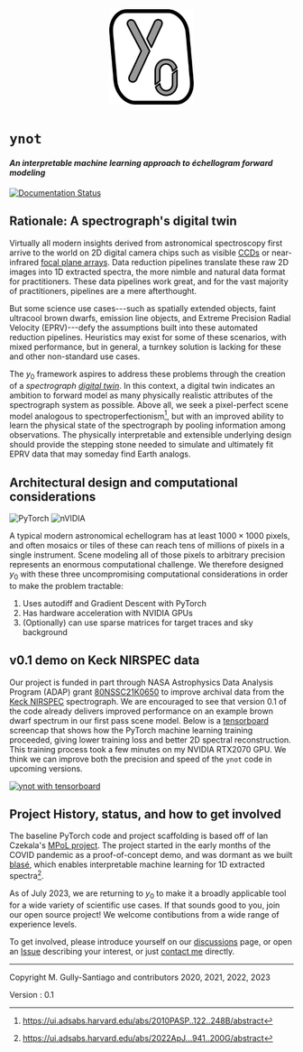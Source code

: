 <center><img src="https://raw.githubusercontent.com/gully/ynot/master/docs/_static/ynot_logo_0p1.svg" width="150"></center>

# `ynot`
#### _An interpretable machine learning approach to échellogram forward modeling_

[![Documentation Status](https://readthedocs.org/projects/ynot/badge/?version=latest)](https://ynot.readthedocs.io/en/latest/?badge=latest)

## Rationale: A spectrograph's digital twin

Virtually all modern insights derived from astronomical spectroscopy first arrive to the world on 2D digital camera chips such as visible [CCDs](https://en.wikipedia.org/wiki/Charge-coupled_device) or near-infrared [focal plane arrays](https://en.wikipedia.org/wiki/Staring_array). Data reduction pipelines translate these raw 2D images into 1D extracted spectra, the more nimble and natural data format for practitioners. These data pipelines work great, and for the vast majority of practitioners, pipelines are a mere afterthought.

But some science use cases---such as spatially extended objects, faint ultracool brown dwarfs, emission line objects, and Extreme Precision Radial Velocity (EPRV)---defy the assumptions built into these automated reduction pipelines. Heuristics may exist for some of these scenarios, with mixed performance, but in general, a turnkey solution is lacking for these and other non-standard use cases.

The $y_0$ framework aspires to address these problems through the creation of a _spectrograph [digital twin](https://en.wikipedia.org/wiki/Digital_twin)_. In this context, a digital twin indicates an ambition to forward model as many physically realistic attributes of the spectrograph system as possible. Above all, we seek a pixel-perfect scene model analogous to spectroperfectionism[^1], but with an improved ability to learn the physical state of the spectrograph by pooling information among observations. The physically interpretable and extensible underlying design should provide the stepping stone needed to simulate and ultimately fit EPRV data that may someday find Earth analogs.

[^1]: https://ui.adsabs.harvard.edu/abs/2010PASP..122..248B/abstract

## Architectural design and computational considerations

![PyTorch](https://img.shields.io/badge/PyTorch-%23EE4C2C.svg?style=for-the-badge&logo=PyTorch&logoColor=white)
![nVIDIA](https://img.shields.io/badge/nVIDIA-%2376B900.svg?style=for-the-badge&logo=nVIDIA&logoColor=white)

A typical modern astronomical echellogram has at least $1000 \times 1000$ pixels, and often mosaics or tiles of these can reach tens of millions of pixels in a single instrument. Scene modeling all of those pixels to arbitrary precision represents an enormous computational challenge. We therefore designed $y_0$ with these three uncompromising computational considerations in order to make the problem tractable:

1. Uses autodiff and Gradient Descent with PyTorch
2. Has hardware acceleration with NVIDIA GPUs
3. (Optionally) can use sparse matrices for target traces and sky background

## v0.1 demo on Keck NIRSPEC data

Our project is funded in part through NASA Astrophysics Data Analysis Program (ADAP) grant [80NSSC21K0650](https://www.highergov.com/grant/80NSSC21K0650/) to improve archival data from the [Keck NIRSPEC](https://www2.keck.hawaii.edu/inst/nirspec/) spectrograph. We are encouraged to see that version 0.1 of the code already delivers improved performance on an example brown dwarf spectrum in our first pass scene model. Below is a [tensorboard](https://www.tensorflow.org/tensorboard) screencap that shows how the PyTorch machine learning training proceeded, giving lower training loss and better 2D spectral reconstruction. This training process took a few minutes on my NVIDIA RTX2070 GPU. We think we can improve both the precision and speed of the `ynot` code in upcoming versions.

[![ynot with tensorboard](http://img.youtube.com/vi/mXToHEmq6hM/0.jpg)](http://www.youtube.com/watch?v=mXToHEmq6hM "ynot training demo")

## Project History, status, and how to get involved

The baseline PyTorch code and project scaffolding is based off of Ian Czekala's [MPoL project](https://github.com/iancze/MPoL). The project started in the early months of the COVID pandemic as a proof-of-concept demo, and was dormant as we built [blasé](https://github.com/gully/blase), which enables interpretable machine learning for 1D extracted spectra[^2].

[^2]: https://ui.adsabs.harvard.edu/abs/2022ApJ...941..200G/abstract

As of July 2023, we are returning to $y_0$ to make it a broadly applicable tool for a wide variety of scientific use cases. If that sounds good to you, join our open source project! We welcome contibutions from a wide range of experience levels.

To get involved, please introduce yourself on our [discussions](https://github.com/gully/ynot/discussions/22) page, or open an [Issue](https://github.com/gully/ynot/issues) describing your interest, or just [contact me](http://gully.github.io/) directly.

---

Copyright M. Gully-Santiago and contributors 2020, 2021, 2022, 2023

Version :
0.1
